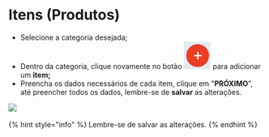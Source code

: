 # Itens (Produtos)

* Selecione a categoria desejada;
* Dentro da categoria, clique novamente no botão ![](<../../.gitbook/assets/image (60).png>) para adicionar um **item;**
* Preencha os dados necessários de cada item, clique em "**PRÓXIMO**", até preencher todos os dados, lembre-se de **salvar** as alterações.

![](<../../.gitbook/assets/adicionar item.gif>)

{% hint style="info" %}
Lembre-se  de salvar as alterações.
{% endhint %}
